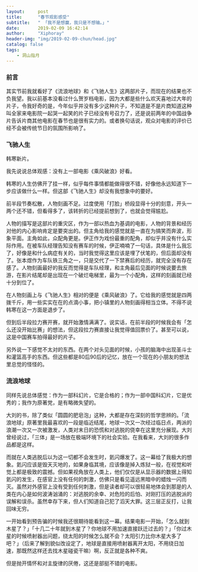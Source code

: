 ```yaml
---
layout:     post
title:      "春节观影感受"
subtitle:   " 「我不是想赢，我只是不想输。」" 
date:       2019-02-09 16:42:14
author:     "Xiphoray"
header-img: "img/2019-02-09-chun/head.jpg"
catalog: false
tags:     
    - 洞山指月
---
```


### 前言

其实节前我就看好了《流浪地球》和《飞驰人生》这两部片子，而现在的结果也不负我望。我以前基本没看过什么贺岁档电影，因为大都是些什么欢天喜地过大年的片子，令我好奇的是，今年似乎并没有多少这种片子，不知道是不是片商知道这种叫全家来电影院一起哭一起笑的片子已经没有号召力了，还是说前两年的中国战争片告诉片商其他电影在春节也是很有实力的。或者换句话说，观众对电影的评价已经不会被传统节日的氛围所影响了。

### 飞驰人生

韩寒新片。

我先说说总体观感：没有上一部电影《乘风破浪》好看。

韩寒的人生仿佛开了挂一样，似乎每件事情都能做得很不错，好像他永远知道下一步应该做什么一样。但这部《飞驰人生》却没有我想象中的要好。

前半段节奏松散，人物刻画不足。过度使用「打脸」桥段显得十分的刻意，开头一两个还不错，但看得多了，该转折的已经提前想到了，也就会觉得尴尬。

人物的描写是这部片的重灾区，作为一部以热血为基调的电影，人物的背景和经历对他的内心影响肯定是要突出的。但主角给我的感觉就是一直在为搞笑而奔波，形象平面。主角如此，众配角更是。伊正作为戏份最重的配角，却似乎并没有什么实际作用。在被车队经理告知没有赛车的时候，伊正喃喃了一句话，具体是什么我忘了，好像是和什么病症有关的，当时我觉得这里应该是埋了伏笔的，但后面却没有了。张本煜作为车队铁三角之一，只是交代了一下禁赛后的经历，就完全没有存在感了。人物刻画最好的我反而觉得是车队经理，和主角最后见面的时候说要去旅游，在影片结尾却是出现在一个破烂电梯里，最为一个小配角，这样的刻画就已经十分到位了。

在人物刻画上与《飞驰人生》相对的便是《乘风破浪》了。它给我的感觉就是四两拨千斤，用一些实实在在的点滴小事，把小镇里的人物刻画得相当立体。不得不说韩寒在这一方面是退步了。

但到后半段拉力赛开赛，就开始激情满满了。说实话，在前半段的时候我会有「怎么还没开始比赛」的想法，但这段拉力赛直接让我觉得值回票价了。甚至可以说，这是中国赛车拍得最好的片子。

另外说一下感觉不太对的东西。在两个对头见面的时候，小孩的脑海中出现圣斗士和灌篮高手的东西。但这些都是80后90后的记忆，放在一个现在的小朋友的想法里总觉的怪怪的。

### 流浪地球

同样先说总体感觉：作为一部科幻片，它是合格的；作为一部中国科幻片，它是优秀的；我作为原著党，是有略微失望的。

大刘的书，除了类似「圆圆的肥皂泡」这种，大都是存在深刻的哲学思辨的。「流浪地球」原著里我最喜欢的一段是临近结尾，地球一次又一次经过临日点，两派的浪潮一次又一次被激发，人类对末日的恐慌和对逃脱的侥幸在这里充分展现。大刘曾经说过，「三体」是一场放在极端环境下的社会实验。在我看来，大刘的很多作品都是这样。

而就在人类逃脱后以为这一切都不会发生时，氦闪爆发了。这一幕给了我极大的想象。氦闪应该是毁天灭地的，如果身临其境，应该像是掉入炼狱一般，在视觉和听觉上都是极致的震撼。但如果视角放在人类上，他们仅仅是从显示器的数据上得知氦闪的发生，在感官上没有任何的刺激，仿佛只是看见遥远黑暗中的蜡烛一闪而灭。虽然对外感官上没有受到任何刺激，但是读者却可以很轻易地体会到那是的人类在内心是如何波涛汹涌的：对逃脱的余幸、对危险的后怕、对刚打压的逃脱派的误解和误杀。虽然幸存下来，但人们知道自己犯了滔天大罪。这三层正反打，让我回味无穷。

一开始看到预告骗的时候我还很期待能看到这一幕。结果电影一开始，「怎么就到木星了？」「十几二十年就到木星了？你地球不用加速直接跃迁过去的？」「你过木星的时候喷射器出问题，绕太阳的时候怎么就不会？太阳引力比你木星大多了吧？」（后来了解到貌似改设定了，地球是直接用喷射器离开太阳，不用绕日加速，那既然这样还去找木星碰瓷干嘛）啊，反正就是各种不爽。

但是抛开情怀和对主旋律的厌倦，这还是部挺不错的电影。